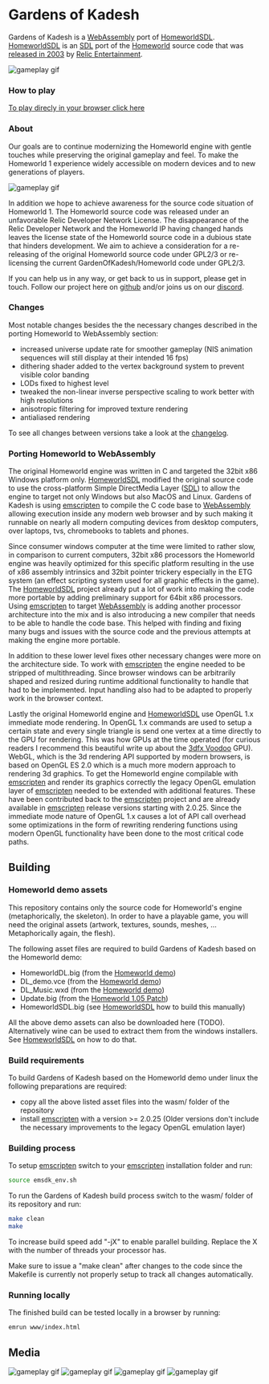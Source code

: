 # Gardens of Kadesh
Gardens of Kadesh is a [WebAssembly] port of [HomeworldSDL]. [HomeworldSDL] is an [SDL] port of the [Homeworld] source code that was [released in 2003] by [Relic Entertainment].

![gameplay gif](media/screenshot_01.jpg)

### How to play
[To play direcly in your browser click here](https://gardensofkadesh.github.io/)


### About
Our goals are to continue modernizing the Homeworld engine with gentle touches while preserving the original gameplay and feel. To make the Homeworld 1 experience widely accessible on modern devices and to new generations of players.

![gameplay gif](media/gameplay_01.gif)

In addition we hope to achieve awareness for the source code situation of Homeworld 1. The Homeworld source code was released under an unfavorable Relic Developer Network License.
The disappearance of the Relic Developer Network and the Homeworld IP having changed hands leaves the license state of the Homeworld source code in a dubious state that hinders development.
We aim to achieve a consideration for a re-releasing of the original Homeworld source code under GPL2/3 or re-licensing the current GardenOfKadesh/Homeworld code under GPL2/3.

If you can help us in any way, or get back to us in support, please get in touch.
Follow our project here on [github](https://github.com/GardensOfKadesh) and/or joins us on our [discord](https://discord.gg/tpBKaHVV).

### Changes
Most notable changes besides the the necessary changes described in the porting Homeworld to WebAssembly section:
- increased universe update rate for smoother gameplay (NIS animation sequences will still display at their intended 16 fps)
- dithering shader added to the vertex background system to prevent visible color banding
- LODs fixed to highest level
- tweaked the non-linear inverse perspective scaling to work better with high resolutions
- anisotropic filtering for improved texture rendering
- antialiased rendering

To see all changes between versions take a look at the [changelog](changelog.md).

### Porting Homeworld to WebAssembly
The original Homeworld engine was written in C and targeted the 32bit x86 Windows platform only. [HomeworldSDL] modified the original source code to use the cross-platform Simple DirectMedia Layer ([SDL]) to allow the engine to target not only Windows but also MacOS and Linux. Gardens of Kadesh is using [emscripten] to compile the C code base to [WebAssembly] allowing execution inside any modern web browser and by such making it runnable on nearly all modern computing devices from desktop computers, over laptops, tvs, chromebooks to tablets and phones.

Since consumer windows computer at the time were limited to rather slow, in comparison to current computers, 32bit x86 processors the Homeworld engine was heavily optimized for this specific platform resulting in the use of x86 assembly intrinsics and 32bit pointer trickery especially in the ETG system (an effect scripting system used for all graphic effects in the game). The [HomeworldSDL] project already put a lot of work into making the code more portable by adding preliminary support for 64bit x86 processors. Using [emscripten] to target [WebAssembly] is adding another processor architecture into the mix and is also introducing a new compiler that needs to be able to handle the code base. This helped with finding and fixing many bugs and issues with the source code and the previous attempts at making the engine more portable.

In addition to these lower level fixes other necessary changes were more on the architecture side. To work with [emscripten] the engine needed to be stripped of multithreading. Since browser windows can be arbitrarily shaped and resized during runtime additional functionality to handle that had to be implemented. Input handling also had to be adapted to properly work in the browser context.

Lastly the original Homeworld engine and [HomeworldSDL] use OpenGL 1.x immediate mode rendering. In OpenGL 1.x commands are used to setup a certain state and every single triangle is send one vertex at a time directly to the GPU for rendering. This was how GPUs at the time operated (for curious readers I recommend this beautiful write up about the [3dfx Voodoo](https://fabiensanglard.net/3dfx_sst1/index.html) GPU). WebGL, which is the 3d rendering API supported by modern browsers, is based on OpenGL ES 2.0 which is a much more modern approach to rendering 3d graphics. To get the Homeworld engine compilable with [emscripten] and render its graphics correctly the legacy OpenGL emulation layer of [emscripten] needed to be extended with additional features. These have been contributed back to the [emscripten] project and are already available in [emscripten] release versions starting with 2.0.25. Since the immediate mode nature of OpenGL 1.x causes a lot of API call overhead some optimizations in the form of rewriting rendering functions using modern OpenGL functionality have been done to the most critical code paths.


## Building
### Homeworld demo assets
This repository contains only the source code for Homeworld's engine (metaphorically, the skeleton). In order to have a playable game, you will need the original assets (artwork, textures, sounds, meshes, ... Metaphorically again, the flesh).

The following asset files are required to build Gardens of Kadesh based on the Homeworld demo:
- HomeworldDL.big (from the [Homeworld demo])
- DL_demo.vce (from the [Homeworld demo])
- DL_Music.wxd (from the [Homeworld demo])
- Update.big (from the [Homeworld 1.05 Patch])
- HomeworldSDL.big (see [HomeworldSDL] how to build this manually)

All the above demo assets can also be downloaded here (TODO). Alternatively wine can be used to extract them from the windows installers. See [HomeworldSDL] on how to do that.


### Build requirements
To build Gardens of Kadesh based on the Homeworld demo under linux the following preparations are required:

- copy all the above listed asset files into the wasm/ folder of the repository
- install [emscripten] with a version >= 2.0.25 (Older versions don't include the necessary improvements to the legacy OpenGL emulation layer)

### Building process
To setup [emscripten] switch to your [emscripten] installation folder and run:
``` sh
source emsdk_env.sh
```

To run the Gardens of Kadesh build process switch to the wasm/ folder of its repository and run:
``` sh
make clean
make
```

To increase build speed add "-jX" to enable parallel building. Replace the X with the number of threads your processor has.

Make sure to issue a "make clean" after changes to the code since the Makefile is currently not properly setup to track all changes automatically.

### Running locally
The finished build can be tested locally in a browser by running:
``` sh
emrun www/index.html
```

## Media

![gameplay gif](media/screenshot_02.jpg)
![gameplay gif](media/CapitalShips.png)
![gameplay gif](media/Mission1.png)
![gameplay gif](media/Ambush.png)







[Discord]: https://discord.gg/tpBKaHVV
[Homeworld]: https://en.wikipedia.org/wiki/Homeworld
[HomeworldSDL]: https://github.com/HomeworldSDL/HomeworldSDL
[SDL]: https://en.wikipedia.org/wiki/Simple_DirectMedia_Layer
[WebAssembly]: https://webassembly.org/
[emscripten]: https://emscripten.org

[released in 2003]: http://www.insidemacgames.com/news/story.php?ArticleID=8516
[Relic Entertainment]: https://www.relic.com/

[Homeworld demo]: https://www.moddb.com/games/homeworld/downloads/homeworld-demo
[Homeworld 1.05 Patch]: http://www.homeworldaccess.net/downloads/hw1patch/si_homeworld_update_105.exe
